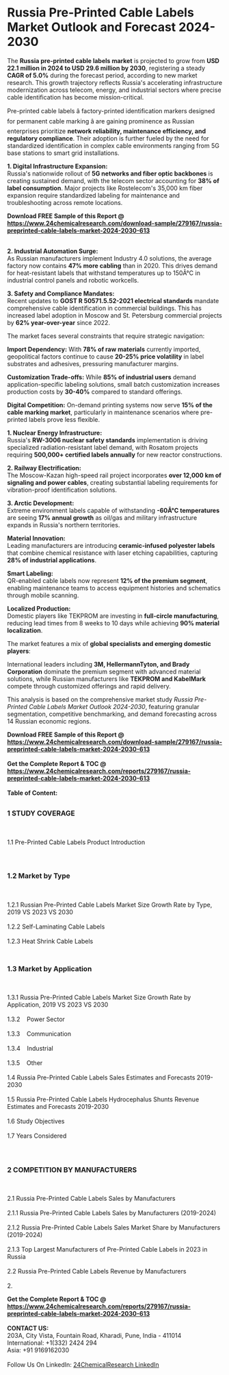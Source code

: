 <h1>Russia Pre-Printed Cable Labels Market Outlook and Forecast 2024-2030</h1><p>The <strong>Russia pre-printed cable labels market</strong> is projected to grow from <strong>USD 22.1 million in 2024 to USD 29.6 million by 2030</strong>, registering a steady <strong>CAGR of 5.0%</strong> during the forecast period, according to new market research. This growth trajectory reflects Russia's accelerating infrastructure modernization across telecom, energy, and industrial sectors where precise cable identification has become mission-critical.</p><p>Pre-printed cable labels â factory-printed identification markers designed for permanent cable marking â are gaining prominence as Russian enterprises prioritize <strong>network reliability, maintenance efficiency, and regulatory compliance</strong>. Their adoption is further fueled by the need for standardized identification in complex cable environments ranging from 5G base stations to smart grid installations.</p><p><strong>1. Digital Infrastructure Expansion:</strong><br>
Russia's nationwide rollout of <strong>5G networks and fiber optic backbones</strong> is creating sustained demand, with the telecom sector accounting for <strong>38% of label consumption</strong>. Major projects like Rostelecom's 35,000 km fiber expansion require standardized labeling for maintenance and troubleshooting across remote locations.</p><div><b>Download FREE Sample of this Report @ 
            <a href="https://www.24chemicalresearch.com/download-sample/279167/russia-preprinted-cable-labels-market-2024-2030-613">
            https://www.24chemicalresearch.com/download-sample/279167/russia-preprinted-cable-labels-market-2024-2030-613</a></b></div><br><p><strong>2. Industrial Automation Surge:</strong><br>
As Russian manufacturers implement Industry 4.0 solutions, the average factory now contains <strong>47% more cabling</strong> than in 2020. This drives demand for heat-resistant labels that withstand temperatures up to 150Â°C in industrial control panels and robotic workcells.</p><p><strong>3. Safety and Compliance Mandates:</strong><br>
Recent updates to <strong>GOST R 50571.5.52-2021 electrical standards</strong> mandate comprehensive cable identification in commercial buildings. This has increased label adoption in Moscow and St. Petersburg commercial projects by <strong>62% year-over-year</strong> since 2022.</p><p>The market faces several constraints that require strategic navigation:</p><p><strong>Import Dependency:</strong> With <strong>78% of raw materials</strong> currently imported, geopolitical factors continue to cause <strong>20-25% price volatility</strong> in label substrates and adhesives, pressuring manufacturer margins.</p><p><strong>Customization Trade-offs:</strong> While <strong>85% of industrial users</strong> demand application-specific labeling solutions, small batch customization increases production costs by <strong>30-40%</strong> compared to standard offerings.</p><p><strong>Digital Competition:</strong> On-demand printing systems now serve <strong>15% of the cable marking market</strong>, particularly in maintenance scenarios where pre-printed labels prove less flexible.</p><p><strong>1. Nuclear Energy Infrastructure:</strong><br>
Russia's <strong>RW-3006 nuclear safety standards</strong> implementation is driving specialized radiation-resistant label demand, with Rosatom projects requiring <strong>500,000+ certified labels annually</strong> for new reactor constructions.</p><p><strong>2. Railway Electrification:</strong><br>
The Moscow-Kazan high-speed rail project incorporates <strong>over 12,000 km of signaling and power cables</strong>, creating substantial labeling requirements for vibration-proof identification solutions.</p><p><strong>3. Arctic Development:</strong><br>
Extreme environment labels capable of withstanding <strong>-60Â°C temperatures</strong> are seeing <strong>17% annual growth</strong> as oil/gas and military infrastructure expands in Russia's northern territories.</p><p><strong>Material Innovation:</strong><br>
	Leading manufacturers are introducing <strong>ceramic-infused polyester labels</strong> that combine chemical resistance with laser etching capabilities, capturing <strong>28% of industrial applications</strong>.</p><p><strong>Smart Labeling:</strong><br>
	QR-enabled cable labels now represent <strong>12% of the premium segment</strong>, enabling maintenance teams to access equipment histories and schematics through mobile scanning.</p><p><strong>Localized Production:</strong><br>
	Domestic players like TEKPROM are investing in <strong>full-circle manufacturing</strong>, reducing lead times from 8 weeks to 10 days while achieving <strong>90% material localization</strong>.</p><p>The market features a mix of <strong>global specialists and emerging domestic players</strong>:</p><p>International leaders including <strong>3M, HellermannTyton, and Brady Corporation</strong> dominate the premium segment with advanced material solutions, while Russian manufacturers like <strong>TEKPROM and KabelMark</strong> compete through customized offerings and rapid delivery.</p><p>This analysis is based on the comprehensive market study <em>Russia Pre-Printed Cable Labels Market Outlook 2024-2030</em>, featuring granular segmentation, competitive benchmarking, and demand forecasting across 14 Russian economic regions.</p><div><b>Download FREE Sample of this Report @ 
            <a href="https://www.24chemicalresearch.com/download-sample/279167/russia-preprinted-cable-labels-market-2024-2030-613">
            https://www.24chemicalresearch.com/download-sample/279167/russia-preprinted-cable-labels-market-2024-2030-613</a></b></div><br><div><b>Get the Complete Report & TOC @ 
            <a href="https://www.24chemicalresearch.com/reports/279167/russia-preprinted-cable-labels-market-2024-2030-613">
            https://www.24chemicalresearch.com/reports/279167/russia-preprinted-cable-labels-market-2024-2030-613</a></b></div><br>
            <b>Table of Content:</b><p><h2><span style="font-size:16px"><strong>1 STUDY COVERAGE</strong></span></h2><br />
<p>1.1 Pre-Printed Cable Labels Product Introduction</p><br />
<h2><span style="font-size:16px"><strong>1.2 Market by Type</strong></span></h2><br />
<p>1.2.1 Russian Pre-Printed Cable Labels Market Size Growth Rate by Type, 2019 VS 2023 VS 2030<br /><br />
1.2.2 Self-Laminating Cable Labels&nbsp;&nbsp; &nbsp;<br /><br />
1.2.3 Heat Shrink Cable Labels<br /><br />
<h2><span style="font-size:16px"><strong>1.3 Market by Application</strong></span></h2><br />
<p>1.3.1 Russia Pre-Printed Cable Labels Market Size Growth Rate by Application, 2019 VS 2023 VS 2030<br /><br />
1.3.2&nbsp;&nbsp; &nbsp;Power Sector<br /><br />
1.3.3&nbsp;&nbsp; &nbsp;Communication<br /><br />
1.3.4&nbsp;&nbsp; &nbsp;Industrial<br /><br />
1.3.5&nbsp;&nbsp; &nbsp;Other<br /><br />
1.4 Russia Pre-Printed Cable Labels Sales Estimates and Forecasts 2019-2030<br /><br />
1.5 Russia Pre-Printed Cable Labels Hydrocephalus Shunts Revenue Estimates and Forecasts 2019-2030<br /><br />
1.6 Study Objectives<br /><br />
1.7 Years Considered</p><br />
<h2><span style="font-size:16px"><strong>2 COMPETITION BY MANUFACTURERS</strong></span></h2><br />
<p>2.1 Russia Pre-Printed Cable Labels Sales by Manufacturers<br /><br />
2.1.1 Russia Pre-Printed Cable Labels Sales by Manufacturers (2019-2024)<br /><br />
2.1.2 Russia Pre-Printed Cable Labels Sales Market Share by Manufacturers (2019-2024)<br /><br />
2.1.3 Top Largest Manufacturers of Pre-Printed Cable Labels in 2023 in Russia<br /><br />
2.2 Russia Pre-Printed Cable Labels Revenue by Manufacturers<br /><br />
2.</p><div><b>Get the Complete Report & TOC @ 
            <a href="https://www.24chemicalresearch.com/reports/279167/russia-preprinted-cable-labels-market-2024-2030-613">
            https://www.24chemicalresearch.com/reports/279167/russia-preprinted-cable-labels-market-2024-2030-613</a></b></div><br><b>CONTACT US:</b><br>
            203A, City Vista, Fountain Road, Kharadi, Pune, India - 411014<br>
            International: +1(332) 2424 294<br>
            Asia: +91 9169162030 <br><br>
            Follow Us On LinkedIn: <a href="https://www.linkedin.com/company/24chemicalresearch/">24ChemicalResearch LinkedIn</a>